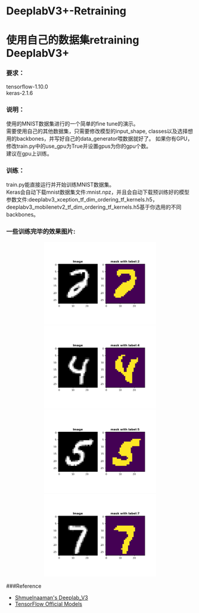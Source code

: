 # DeeplabV3+-Retraining
# 使用自己的数据集retraining DeeplabV3+

### 要求：
tensorflow-1.10.0<br>
keras-2.1.6<br>

### 说明：
使用的MNIST数据集进行的一个简单的fine tune的演示。<br>
需要使用自己的其他数据集，只需要修改模型的input_shape, classes以及选择想用的backbones，并写好自己的data_generator喂数据就好了。
如果你有GPU，修改train.py中的use_gpu为True并设置gpus为你的gpu个数。<br>
建议在gpu上训练。<br>

### 训练：
train.py能直接运行并开始训练MNIST数据集。<br>
Keras会自动下载mnist数据集文件:mnist.npz，并且会自动下载预训练好的模型参数文件:deeplabv3_xception_tf_dim_ordering_tf_kernels.h5，deeplabv3_mobilenetv2_tf_dim_ordering_tf_kernels.h5基于你选用的不同backbones。<br>

### 一些训练完毕的效果图片:
<p align="center">
    <img src="asserts/02.png" width=300>
    <img src="asserts/04.png" width=300></br>
    <img src="asserts/05.png" width=300>
    <img src="asserts/07.png" width=300></br>
</p>

###Reference
- [Shmuelnaaman's Deeplab_V3](https://github.com/Shmuelnaaman/deeplab_v3)
- [TensorFlow Official Models](https://github.com/tensorflow/models/tree/master/research/deeplab)
